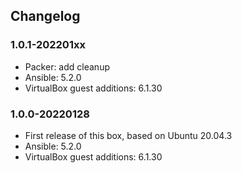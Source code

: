 ## Changelog

### 1.0.1-202201xx
* Packer: add cleanup 
* Ansible: 5.2.0
* VirtualBox guest additions: 6.1.30

### 1.0.0-20220128
* First release of this box, based on Ubuntu 20.04.3
* Ansible: 5.2.0
* VirtualBox guest additions: 6.1.30